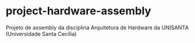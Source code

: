 # project-hardware-assembly
Projeto de assembly da disciplina Arquitetura de Hardware da UNISANTA (Universidade Santa Cecília)
